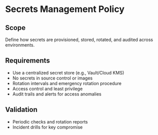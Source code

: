# Secrets Management Policy

## Scope
Define how secrets are provisioned, stored, rotated, and audited across environments.

## Requirements
- Use a centralized secret store (e.g., Vault/Cloud KMS)
- No secrets in source control or images
- Rotation intervals and emergency rotation procedure
- Access control and least privilege
- Audit trails and alerts for access anomalies

## Validation
- Periodic checks and rotation reports
- Incident drills for key compromise

